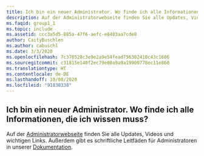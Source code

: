 ```yaml
---
title: Ich bin ein neuer Administrator. Wo finde ich alle Informationen, die ich wissen muss?
description: Auf der Administratorwebseite finden Sie alle Updates, Videos und wichtigen Links. Außerdem gibt es schriftliche Leitfäden für Administratoren...
ms.faqid: group1_1
ms.topic: include
ms.assetid: ccc3a5d5-885a-47f6-aefc-e8403aa7cde8
author: CaityBuschlen
ms.author: cabuschl
ms.date: 3/3/2020
ms.openlocfilehash: 7c370528c3e9e2a9e54fead756302410c43c1606
ms.sourcegitcommit: c31815e140f2ec79e00a9a9a19900778ec11e860
ms.translationtype: HT
ms.contentlocale: de-DE
ms.lasthandoff: 10/08/2020
ms.locfileid: "91838338"
---
```

## <a name="im-a-new-administrator-where-is-everything-i-need-to-know"></a>Ich bin ein neuer Administrator. Wo finde ich alle Informationen, die ich wissen muss?

Auf der [Administratorwebseite](https://visualstudio.microsoft.com/subscriptions-administration/) finden Sie alle Updates, Videos und wichtigen Links. Außerdem gibt es schriftliche Leitfäden für Administratoren in unserer [Dokumentation](../../../../admin-responsibilities.md).